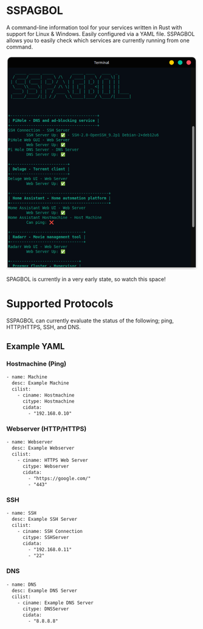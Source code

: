 # SSPAGBOL
A command-line information tool for your services written in Rust with support for Linux & Windows. Easily configured via a YAML file. SSPAGBOL allows you to easily check which services are currently running from one command.

![alt text](https://raw.githubusercontent.com/afit21/sspagbol/refs/heads/master/images/screenshot.png) 

SPAGBOL is currently in a very early state, so watch this space!

# Supported Protocols
SSPAGBOL can currently evaluate the status of the following; ping, HTTP/HTTPS, SSH, and DNS.
## Example YAML
### Hostmachine (Ping)
```
- name: Machine
  desc: Example Machine
  cilist:
    - ciname: Hostmachine
      citype: Hostmachine
      cidata:
        - "192.168.0.10"
```
### Webserver (HTTP/HTTPS)
```
- name: Webserver
  desc: Example Webserver
  cilist:
    - ciname: HTTPS Web Server
      citype: Webserver
      cidata:
        - "https://google.com/"
        - "443"
```
### SSH
```
- name: SSH
  desc: Example SSH Server
  cilist:
    - ciname: SSH Connection
      citype: SSHServer
      cidata:
        - "192.168.0.11"
        - "22"
```
### DNS
```
- name: DNS
  desc: Example DNS Server
  cilist:
    - ciname: Example DNS Server
      citype: DNSServer
      cidata:
        - "8.8.8.8"
```

